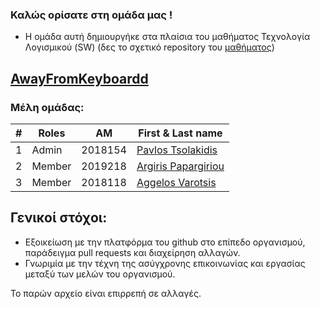 ### Καλώς ορίσατε στη ομάδα μας !
- Η ομάδα αυτή δημιουργήκε στα πλαίσια του μαθήματος Τεχνολογία Λογισμικού (SW) (δες το σχετικό repository του [μαθήματος](https://github.com/courses-ionio/sw))


## [AwayFromKeyboardd](https://github.com/AwayFromKeyboardd)
### Μέλη ομάδας:
|#|Roles| AM |First & Last name|
|-|-----|----|-----------------|
|1|Admin | 2018154 | [Pavlos Tsolakidis](https://github.com/PavTsol) |
|2|Member| 2019218 | [Argiris Papargiriou](https://github.com/p2019218)|
|3|Member| 2018118 | [Aggelos Varotsis](https://github.com/Drexion)|



## Γενικοί στόχοι:
- Εξοικείωση με την πλατφόρμα του github στο επίπεδο οργανισμού, παράδειγμα pull requests και διαχείρηση αλλαγών.
- Γνωριμία με την τέχνη της ασύγχρονης επικοινωνίας και εργασίας μεταξύ των μελών του οργανισμού.

Το παρών αρχείο είναι επιρρεπή σε αλλαγές.
